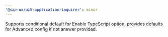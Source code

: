 ```yaml
---
'@sap-ux/ui5-application-inquirer': minor
---
```


Supports conditional default for Enable TypeScript option, provides defaults for Advanced config if not answer provided.

